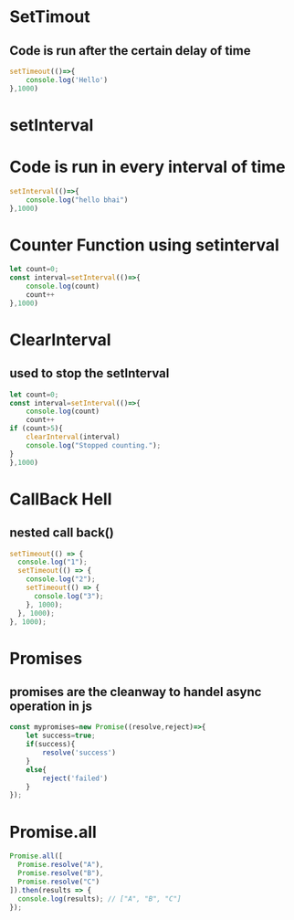 # SetTimout
## Code is run after the certain delay of time
```jsx
setTimeout(()=>{
    console.log('Hello')
},1000)
```
# setInterval
# Code is run in every interval of time
```jsx
setInterval(()=>{
    console.log("hello bhai")
},1000)

```
# Counter Function using setinterval
```jsx
let count=0;
const interval=setInterval(()=>{
    console.log(count)
    count++
},1000)
```
# ClearInterval
## used to stop the setInterval
```jsx
let count=0;
const interval=setInterval(()=>{
    console.log(count)
    count++
if (count>5){
    clearInterval(interval)
    console.log("Stopped counting.");
}
},1000)
```
# CallBack Hell
## nested call back()
```jsx
setTimeout(() => {
  console.log("1");
  setTimeout(() => {
    console.log("2");
    setTimeout(() => {
      console.log("3");
    }, 1000);
  }, 1000);
}, 1000);

```

# Promises
## promises are the cleanway to handel async operation in js 
```jsx
const mypromises=new Promise((resolve,reject)=>{
    let success=true;
    if(success){
        resolve('success')
    }
    else{
        reject('failed')
    }
});
```
# Promise.all
```jsx
Promise.all([
  Promise.resolve("A"),
  Promise.resolve("B"),
  Promise.resolve("C")
]).then(results => {
  console.log(results); // ["A", "B", "C"]
});

```
